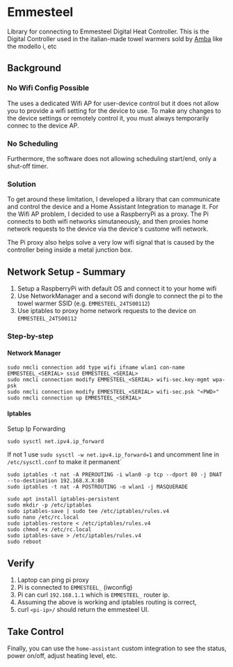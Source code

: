 # Emmesteel

Library for connecting to Emmesteel Digital Heat Controller.
This is the Digital Controller used in the italian-made towel warmers sold by [Amba](https://ambaproducts.com/) like the modello i, etc

## Background

### No Wifi Config Possible
The uses a dedicated Wifi AP for user-device control but it does not allow you to provide a wifi setting for the device to use.
To make any changes to the device settings or remotely control it, you must always temporarily connec to the device AP.

### No Scheduling
Furthermore, the software does not allowing scheduling start/end, only a shut-off timer.

### Solution
To get around these limitation, I developed a library that can communicate and control the device and a Home Assistant Integration to manage it.
For the Wifi AP problem, I decided to use a RaspberryPi as a proxy. The Pi connects to both wifi networks simutaneously, and then proxies home network requests to the device via the device's custome wifi network.

The Pi proxy also helps solve a very low wifi signal that is caused by the controller being inside a metal junction box.

## Network Setup - Summary
1. Setup a RaspberryPi with default OS and connect it to your home wifi
2. Use NetworkManager and a second wifi dongle to connect the pi to the towel warmer SSID (e.g. `EMMESTEEL_24TS00112`)
3. Use iptables to proxy home network requests to the device on `EMMESTEEL_24TS00112`

### Step-by-step

#### Network Manager
```
sudo nmcli connection add type wifi ifname wlan1 con-name EMMESTEEL_<SERIAL> ssid EMMESTEEL_<SERIAL>
sudo nmcli connection modify EMMESTEEL_<SERIAL> wifi-sec.key-mgmt wpa-psk
sudo nmcli connection modify EMMESTEEL_<SERIAL> wifi-sec.psk "<PWD>"
sudo nmcli connection up EMMESTEEL_<SERIAL>
```

#### Iptables

Setup Ip Forwarding
```
sudo sysctl net.ipv4.ip_forward
```

If not 1 use `sudo sysctl -w net.ipv4.ip_forward=1` and uncomment line in `/etc/sysctl.conf` to make it permanent`

```
sudo iptables -t nat -A PREROUTING -i wlan0 -p tcp --dport 80 -j DNAT --to-destination 192.168.X.X:80
sudo iptables -t nat -A POSTROUTING -o wlan1 -j MASQUERADE

sudo apt install iptables-persistent
sudo mkdir -p /etc/iptables
sudo iptables-save | sudo tee /etc/iptables/rules.v4
sudo nano /etc/rc.local
sudo iptables-restore < /etc/iptables/rules.v4
sudo chmod +x /etc/rc.local
sudo iptables-save > /etc/iptables/rules.v4
sudo reboot
```

## Verify
1. Laptop can ping pi proxy
2. Pi is connected to `EMMESTEEL_` (iwconfig)
3. Pi can curl `192.168.1.1` which is `EMMESTEEL_` router ip.
4. Assuming the above is working and iptables routing is correct,
5. curl `<pi-ip>/` should return the emmesteel UI.

## Take Control

Finally, you can use the `home-assistant` custom integration to see the status, power on/off, adjust heating level, etc.

